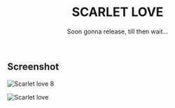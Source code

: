 <h1 align = "center">SCARLET LOVE</h1>

<p align ="center">Soon gonna release, till then wait...</p>

&nbsp;

## Screenshot

![Scarlet love  8](https://github.com/TakiShiwa/Themes/assets/137756384/9e4829a8-8c10-4384-b8ad-d4bcd70e6da2)

![Scarlet love ](https://github.com/TakiShiwa/Themes/assets/137756384/b0f2cae9-9cee-4541-9f02-821683835e9d)


